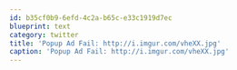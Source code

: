 ```yaml
---
id: b35cf0b9-6efd-4c2a-b65c-e33c1919d7ec
blueprint: text
category: twitter
title: 'Popup Ad Fail: http://i.imgur.com/vheXX.jpg'
caption: 'Popup Ad Fail: http://i.imgur.com/vheXX.jpg'
---
```

